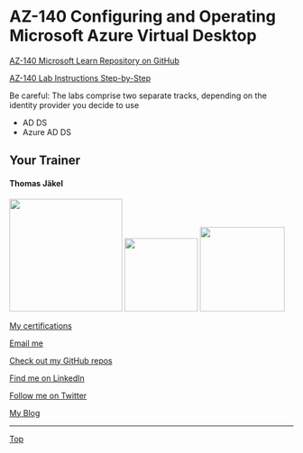 # AZ-140 Configuring and Operating Microsoft Azure Virtual Desktop

[AZ-140 Microsoft Learn Repository on GitHub](https://github.com/MicrosoftLearning/AZ-140-Configuring-and-Operating-Microsoft-Azure-Virtual-Desktop)

[AZ-140 Lab Instructions Step-by-Step](https://microsoftlearning.github.io/AZ-140-Configuring-and-Operating-Microsoft-Azure-Virtual-Desktop/)

Be careful: The labs comprise two separate tracks, depending on the identity provider you decide to use
* AD DS
* Azure AD DS

##  Your Trainer
#### Thomas Jäkel

<img src="https://download69118.blob.core.windows.net/anon/Profilbild.jpg" width="200"/>
<a href="https://www.credly.com/badges/c1fe9e82-60d2-4268-8204-3709479a2bf9/public_url"><img src="https://download69118.blob.core.windows.net/anon/MCT-badge.png" width="130"/></a>
<a href="https://www.credly.com/badges/fc4737d8-923a-4d37-8f1a-497c08a7c1ff/public_url"><img src="https://download69118.blob.core.windows.net/anon/AAI-badge.png" width="150"/></a>

[My certifications](https://www.credly.com/users/thomas-jakel)

[Email me](mailto:thomas.jaekel@brainymotion.de?subject=AZ-305)

[Check out my GitHub repos](https://github.com/www42)

[Find me on LinkedIn](https://linkedin.com/in/tjkkll)

[Follow me on Twitter](https://twitter.com/tjkkll)

[My Blog](https://blog.az.training)

---

[Top](#az-140-configuring-and-operating-microsoft-azure-virtual-desktop)